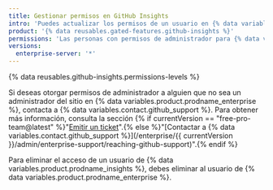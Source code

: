 ```yaml
---
title: Gestionar permisos en GitHub Insights
intro: 'Puedes actualizar los permisos de un usuario en {% data variables.product.prodname_insights %}.'
product: '{% data reusables.gated-features.github-insights %}'
permissions: 'Las personas con permisos de administrador para {% data variables.product.prodname_insights %} pueden administrar los permisos.'
versions:
  enterprise-server: '*'
---
```


{% data reusables.github-insights.permissions-levels %}

Si deseas otorgar permisos de administrador a alguien que no sea un administrador del sitio en {% data variables.product.prodname_enterprise %}, contacta a {% data variables.contact.github_support %}. Para obtener más información, consulta la sección {% if currentVersion == "free-pro-team@latest" %}"[Emitir un ticket](/github/working-with-github-support/submitting-a-ticket)".{% else %}"[Contactar a {% data variables.contact.github_support %}](/enterprise/{{ currentVersion }}/admin/enterprise-support/reaching-github-support)".{% endif %}

Para eliminar el acceso de un usuario de {% data variables.product.prodname_insights %}, debes eliminar al usuario de {% data variables.product.prodname_enterprise %}.
